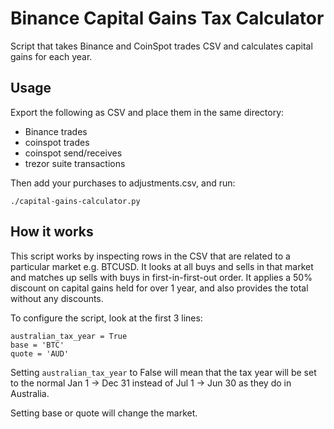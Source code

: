 # Binance Capital Gains Tax Calculator

Script that takes Binance and CoinSpot trades CSV and calculates capital gains
for each year.

## Usage

Export the following as CSV and place them in the same directory:

  - Binance trades
  - coinspot trades
  - coinspot send/receives
  - trezor suite transactions

Then add your purchases to adjustments.csv, and run:

    ./capital-gains-calculator.py

## How it works

This script works by inspecting rows in the CSV that are related to a
particular market e.g. BTCUSD. It looks at all buys and sells in that market
and matches up sells with buys in first-in-first-out order. It applies a 50%
discount on capital gains held for over 1 year, and also provides the total
without any discounts.

To configure the script, look at the first 3 lines:

    australian_tax_year = True
    base = 'BTC'
    quote = 'AUD'

Setting `australian_tax_year` to False will mean that the tax year will be set
to the normal Jan 1 -> Dec 31 instead of Jul 1 -> Jun 30 as they do in
Australia.

Setting base or quote will change the market.
